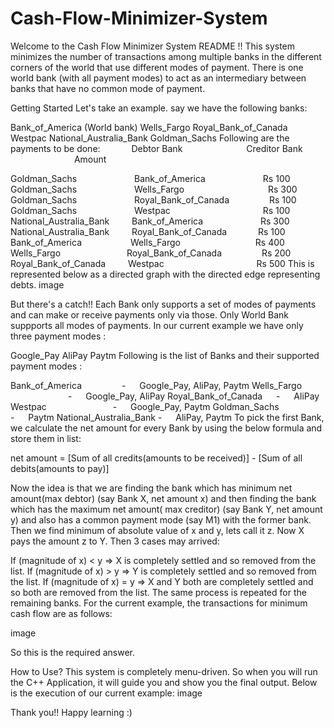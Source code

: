 # Cash-Flow-Minimizer-System
Welcome to the Cash Flow Minimizer System README !!
This system minimizes the number of transactions among multiple banks in the different corners of the world that use different modes of payment. There is one world bank (with all payment modes) to act as an intermediary between banks that have no common mode of payment.

Getting Started
Let's take an example. say we have the following banks:

Bank_of_America (World bank)
Wells_Fargo
Royal_Bank_of_Canada
Westpac
National_Australia_Bank
Goldman_Sachs
Following are the payments to be done:
    Debtor Bank         Creditor Bank         Amount

Goldman_Sachs        Bank_of_America           Rs 100
Goldman_Sachs        Wells_Fargo           Rs 300
Goldman_Sachs        Royal_Bank_of_Canada       Rs 100
Goldman_Sachs        Westpac              Rs 100
National_Australia_Bank      Bank_of_America           Rs 300
National_Australia_Bank      Royal_Bank_of_Canada          Rs 100
Bank_of_America          Wells_Fargo             Rs 400
Wells_Fargo            Royal_Bank_of_Canada       Rs 200
Royal_Bank_of_Canada        Westpac              Rs 500
This is represented below as a directed graph with the directed edge representing debts. image

But there's a catch!! Each Bank only supports a set of modes of payments and can make or receive payments only via those. Only World Bank suppports all modes of payments. In our current example we have only three payment modes :

Google_Pay
AliPay
Paytm
Following is the list of Banks and their supported payment modes :

Bank_of_America       -   Google_Pay, AliPay, Paytm
Wells_Fargo          -   Google_Pay, AliPay
Royal_Bank_of_Canada      -   AliPay
Westpac             -   Google_Pay, Paytm
Goldman_Sachs       -   Paytm
National_Australia_Bank       -   AliPay, Paytm
To pick the first Bank, we calculate the net amount for every Bank by using the below formula and store them in list:

net amount = [Sum of all credits(amounts to be received)] - [Sum of all debits(amounts to pay)]

Now the idea is that we are finding the bank which has minimum net amount(max debtor) (say Bank X, net amount x) and then finding the bank which has the maximum net amount( max creditor) (say Bank Y, net amount y) and also has a common payment mode (say M1) with the former bank. Then we find minimum of absolute value of x and y, lets call it z.
Now X pays the amount z to Y. Then 3 cases may arrived:

If (magnitude of x) < y => X is completely settled and so removed from the list.
If (magnitude of x) > y => Y is completely settled and so removed from the list.
If (magnitude of x) = y => X and Y both are completely settled and so both are removed from the list.
The same process is repeated for the remaining banks.
For the current example, the transactions for minimum cash flow are as follows:

image

So this is the required answer.

How to Use?
This system is completely menu-driven. So when you will run the C++ Application, it will guide you and show you the final output.
Below is the execution of our current example: image

Thank you!! Happy learning :)
